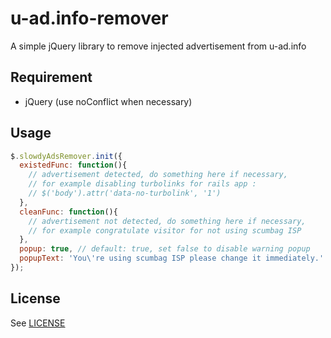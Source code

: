 u-ad.info-remover
=================

A simple jQuery library to remove injected advertisement from u-ad.info

## Requirement

- jQuery (use noConflict when necessary)

## Usage

```javascript
$.slowdyAdsRemover.init({
  existedFunc: function(){
    // advertisement detected, do something here if necessary,
    // for example disabling turbolinks for rails app :
    // $('body').attr('data-no-turbolink', '1')
  },
  cleanFunc: function(){
    // advertisement not detected, do something here if necessary,
    // for example congratulate visitor for not using scumbag ISP
  },
  popup: true, // default: true, set false to disable warning popup
  popupText: 'You\'re using scumbag ISP please change it immediately.' // optional, change popupText
});
```

## License

See [LICENSE](LICENSE)
